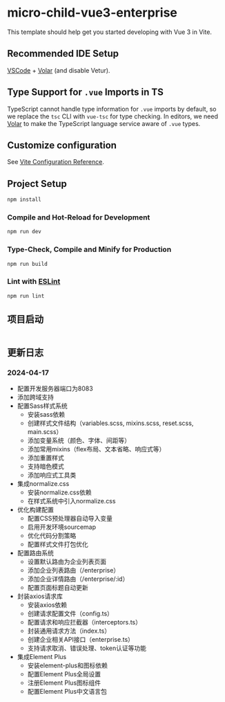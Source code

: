<!--
 * @Author: error: error: git config user.name & please set dead value or install git && error: git config user.email & please set dead value or install git & please set dead value or install git
 * @Date: 2025-04-17 14:52:44
 * @LastEditors: error: error: git config user.name & please set dead value or install git && error: git config user.email & please set dead value or install git & please set dead value or install git
 * @LastEditTime: 2025-04-18 13:29:34
 * @FilePath: /micro-child-vue3-enterprise/README.md
 * @Description: 这是默认设置,请设置`customMade`, 打开koroFileHeader查看配置 进行设置: https://github.com/OBKoro1/koro1FileHeader/wiki/%E9%85%8D%E7%BD%AE
-->
# micro-child-vue3-enterprise

This template should help get you started developing with Vue 3 in Vite.

## Recommended IDE Setup

[VSCode](https://code.visualstudio.com/) + [Volar](https://marketplace.visualstudio.com/items?itemName=Vue.volar) (and disable Vetur).

## Type Support for `.vue` Imports in TS

TypeScript cannot handle type information for `.vue` imports by default, so we replace the `tsc` CLI with `vue-tsc` for type checking. In editors, we need [Volar](https://marketplace.visualstudio.com/items?itemName=Vue.volar) to make the TypeScript language service aware of `.vue` types.

## Customize configuration

See [Vite Configuration Reference](https://vite.dev/config/).

## Project Setup

```sh
npm install
```

### Compile and Hot-Reload for Development

```sh
npm run dev
```

### Type-Check, Compile and Minify for Production

```sh
npm run build
```

### Lint with [ESLint](https://eslint.org/)

```sh
npm run lint
```

## 项目启动

```bash

```

## 更新日志

### 2024-04-17

- 配置开发服务器端口为8083
- 添加跨域支持
- 配置Sass样式系统
  - 安装sass依赖
  - 创建样式文件结构（variables.scss, mixins.scss, reset.scss, main.scss）
  - 添加变量系统（颜色、字体、间距等）
  - 添加常用mixins（flex布局、文本省略、响应式等）
  - 添加重置样式
  - 支持暗色模式
  - 添加响应式工具类
- 集成normalize.css
  - 安装normalize.css依赖
  - 在样式系统中引入normalize.css
- 优化构建配置
  - 配置CSS预处理器自动导入变量
  - 启用开发环境sourcemap
  - 优化代码分割策略
  - 配置样式文件打包优化
- 配置路由系统
  - 设置默认路由为企业列表页面
  - 添加企业列表路由（/enterprise）
  - 添加企业详情路由（/enterprise/:id）
  - 配置页面标题自动更新
- 封装axios请求库
  - 安装axios依赖
  - 创建请求配置文件（config.ts）
  - 配置请求和响应拦截器（interceptors.ts）
  - 封装通用请求方法（index.ts）
  - 创建企业相关API接口（enterprise.ts）
  - 支持请求取消、错误处理、token认证等功能
- 集成Element Plus
  - 安装element-plus和图标依赖
  - 配置Element Plus全局设置
  - 注册Element Plus图标组件
  - 配置Element Plus中文语言包
